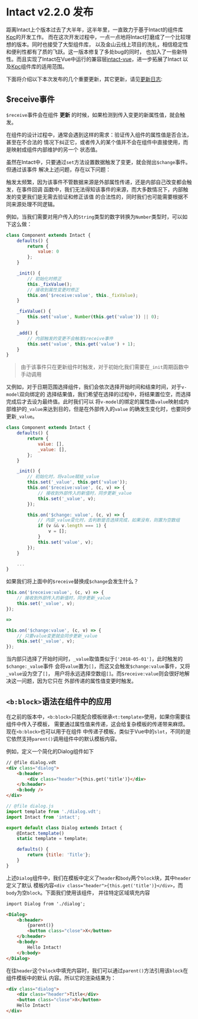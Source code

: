 # Intact v2.2.0 发布

距离Intact上个版本过去了大半年，这半年里，一直致力于基于Intact的组件库[Kpc][2]的开发工作。
而在这次开发过程中，一点一点地将Intact打磨成了一个比较理想的版本。同时也接受了大型组件库，
以及金山云线上项目的洗礼，相信稳定性和便利性都有了质的飞跃。这一版本修复了多处bug的同时，
也加入了一些新特性。而且实现了Intact在Vue中运行的兼容层[intact-vue][3]，进一步拓展了Intact
以及[Kpc][2]组件库的适用范围。

下面将介绍以下本次发布的几个重要更新，其它更新，请见[更新日志][1]:

## $receive事件

`$receive`事件会在组件 __更新__ 的时候，如果检测到传入变更的新属性值，就会触发。

在组件的设计过程中，通常会遇到这样的需求：验证传入组件的属性值是否合法，甚至在不合法的
情况下纠正它，或者传入的某个值并不会在组件中直接使用，而是映射成组件内部维护的另一个
状态值。

虽然在Intact中，只要通过`set`方法设置数据触发了变更，就会抛出`$change`事件。但通过该事件
解决上述问题，存在以下问题：

触发太频繁，因为该事件不管数据来源是外部属性传递，还是内部自己改变都会触发，在事件回调
函数中，我们无法得知该事件的来源，而大多数情况下，内部触发的变更我们是无需去验证和修正该值
的合法性的，同时我们也可能需要根据不同来源处理不同逻辑。

例如，当我们需要对用户传入的`String`类型的数字转换为`Number`类型时，可以如下这么做：

```js
class Component extends Intact {
    defaults() {
        return {
            value: 0
        };
    }

    _init() {
        // 初始化时修正
        this._fixValue();
        // 接收到属性变更时修正
        this.on('$receive:value', this._fixValue);
    }

    _fixValue() {
        this.set('value', Number(this.get('value')) || 0);
    }

    _add() {
        // 内部触发的变更不会触发$receive事件
        this.set('value', this.get('value') + 1);
    }
}
```

> 由于该事件只在更新组件时触发，对于初始化我们需要在`_init`周期函数中手动调用

又例如，对于日期范围选择组件，我们会依次选择开始时间和结束时间，对于`v-model`双向绑定的
选择结果值，我们希望在选择的过程中，将结果置位空，而选择完成后才去设为最终值。此时我们可以
将`v-model`的绑定的属性值`value`映射成内部维护的`_value`来达到目的，但是在外部传入的`value`
的确发生变化时，也要同步更新`_value`。

```js
class Component extends Intact {
    defaults() {
        return {
            value: [],
            _value: [],
        };
    }

    _init() {
        // 初始化时，将value赋给_value
        this.set('_value', this.get('value'));
        this.on('$receive:value', (c, v) => {
            // 接收到外部传入的新值时，同步更新_value
            this.set('_value', v);
        });

        this.on('$change:_value', (c, v) => {
            // 内部_value变化时，去判断是否选择完成，如果没有，则置为空数组
            if (v && v.length === 1) {
                v = [];
            }
            this.set('value', v);
        });
    }

    ...
}
```

如果我们将上面中的`$receive`替换成`$change`会发生什么？

```js
this.on('$receive:value', (c, v) => {
    // 接收到外部传入的新值时，同步更新_value
    this.set('_value', v);
});

=>

this.on('$change:value', (c, v) => {
    // 只要value变更就会同步更新_value
    this.set('_value', v);
});
```

当内部只选择了开始时间时，`_value`取值类似于`['2018-05-01']`，此时触发的`$change:_value`事件
会将`value`置为`[]`，而这又会触发`$change:value`事件，又将`_value`设为空了`[]`，
用户将永远选择空数组`[]`。而`$receive:value`则会很好地解决这一问题，因为它只在
外部传递的属性值变更时触发。

## `<b:block>`语法在组件中的应用

在之前的版本中，`<b:block>`只能配合模板继承`<t:template>`使用，如果你需要往组件中传入子模板，
需要通过属性值来传递，这会给复杂模板的传递带来麻烦。现在`<b:block>`也可以用于在组件
中传递子模板，类似于Vue中的`slot`，不同的是它依然支持`parent()`调用组件中的默认模板内容。

例如，定义一个简化的Dialog组件如下

```html
// @file dialog.vdt
<div class="dialog">
    <b:header>
        <div class="header">{this.get('title')}</div>
    </b:header>
    <b:body />
</div>
```

```js
// @file dialog.js
import template from './dialog.vdt';
import Intact from 'intact';

export default class Dialog extends Intact {
    @Intact.template()
    static template = template;

    defaults() {
        return {title: 'Title'};
    }
}
```

上述`Dialog`组件中，我们在模板中定义了`header`和`body`两个`block`块，其中`header`定义了默认
模板内容`<div class="header">{this.get('title')}</div>`，而`body`为空`block`。下面我们使用该组件，
并往特定区域填充内容

```html
import Dialog from './dialog';

<Dialog>
    <b:header>
        {parent()}
        <button class="close">X</button>
    </b:header>
    <b:body>
        Hello Intact!
    </b:body>
</Dialog>
```

在往`header`这个`block`中填充内容时，我们可以通过`parent()`方法引用该`block`在组件模板中的默认
内容。所以它的渲染结果为：

```html
<div class="dialog">
    <div class="header">Title</div>
    <button class="close">X</button>
    Hello Intact!
</div>
```


[1]: https://javey.github.io/Intact/#/document/changelog
[2]: https://ksc-fe.github.io/kpc/
[3]: https://github.com/Javey/intact-vue
